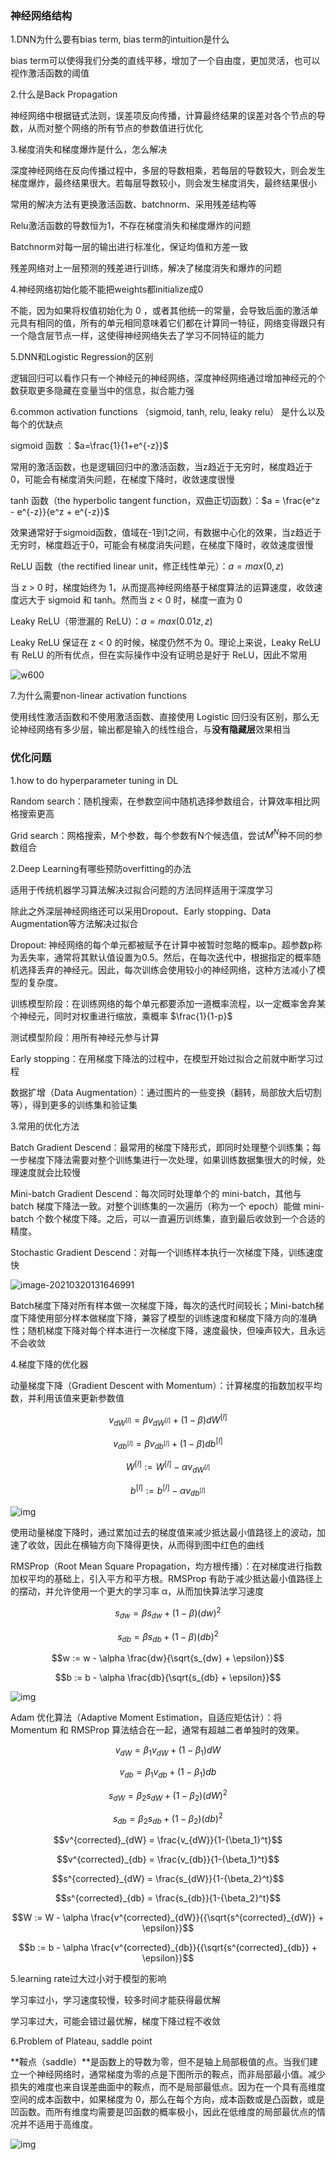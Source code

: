 ### 神经网络结构

1.DNN为什么要有bias term, bias term的intuition是什么

bias term可以使得我们分类的直线平移，增加了一个自由度，更加灵活，也可以视作激活函数的阈值

2.什么是Back Propagation

神经网络中根据链式法则，误差项反向传播，计算最终结果的误差对各个节点的导数，从而对整个网络的所有节点的参数值进行优化

3.梯度消失和梯度爆炸是什么，怎么解决

深度神经网络在反向传播过程中，多层的导数相乘，若每层的导数较大，则会发生梯度爆炸，最终结果很大。若每层导数较小，则会发生梯度消失，最终结果很小

常用的解决方法有更换激活函数、batchnorm、采用残差结构等

Relu激活函数的导数恒为1，不存在梯度消失和梯度爆炸的问题

Batchnorm对每一层的输出进行标准化，保证均值和方差一致

残差网络对上一层预测的残差进行训练，解决了梯度消失和爆炸的问题

4.神经网络初始化能不能把weights都initialize成0

不能，因为如果将权值初始化为 0 ，或者其他统一的常量，会导致后面的激活单元具有相同的值，所有的单元相同意味着它们都在计算同一特征，网络变得跟只有一个隐含层节点一样，这使得神经网络失去了学习不同特征的能力

5.DNN和Logistic Regression的区别

逻辑回归可以看作只有一个神经元的神经网络，深度神经网络通过增加神经元的个数获取更多隐藏在变量当中的信息，拟合能力强

6.common activation functions （sigmoid, tanh, relu, leaky relu） 是什么以及每个的优缺点

sigmoid 函数 ：$a=\frac{1}{1+e^{-z}}$

常用的激活函数，也是逻辑回归中的激活函数，当z趋近于无穷时，梯度趋近于0，可能会有梯度消失问题，在梯度下降时，收敛速度很慢

tanh 函数（the hyperbolic tangent function，双曲正切函数）：$a = \frac{e^z - e^{-z}}{e^z + e^{-z}}$

效果通常好于sigmoid函数，值域在-1到1之间，有数据中心化的效果，当z趋近于无穷时，梯度趋近于0，可能会有梯度消失问题，在梯度下降时，收敛速度很慢

ReLU 函数（the rectified linear unit，修正线性单元）：$a=max(0,z)$

当 z > 0 时，梯度始终为 1，从而提高神经网络基于梯度算法的运算速度，收敛速度远大于 sigmoid 和 tanh。然而当 z < 0 时，梯度一直为 0

Leaky ReLU（带泄漏的 ReLU）：$a=max(0.01z,z)$

Leaky ReLU 保证在 z < 0 的时候，梯度仍然不为 0。理论上来说，Leaky ReLU 有 ReLU 的所有优点，但在实际操作中没有证明总是好于 ReLU，因此不常用

![w600](https://i.loli.net/2021/08/02/GEeuqFxMY9noD2b.jpg)

7.为什么需要non-linear activation functions

使用线性激活函数和不使用激活函数、直接使用 Logistic 回归没有区别，那么无论神经网络有多少层，输出都是输入的线性组合，与**没有隐藏层**效果相当

### 优化问题

1.how to do hyperparameter tuning in DL

Random search：随机搜索，在参数空间中随机选择参数组合，计算效率相比网格搜索更高

Grid search：网格搜索，M个参数，每个参数有N个候选值，尝试$M^N$种不同的参数组合

2.Deep Learning有哪些预防overfitting的办法

适用于传统机器学习算法解决过拟合问题的方法同样适用于深度学习

除此之外深层神经网络还可以采用Dropout、Early stopping、Data Augmentation等方法解决过拟合

Dropout: 神经网络的每个单元都被赋予在计算中被暂时忽略的概率p。超参数p称为丢失率，通常将其默认值设置为0.5。然后，在每次迭代中，根据指定的概率随机选择丢弃的神经元。因此，每次训练会使用较小的神经网络，这种方法减小了模型的复杂度。

训练模型阶段：在训练网络的每个单元都要添加一道概率流程，以一定概率舍弃某个神经元，同时对权重进行缩放，乘概率 $\frac{1}{1-p}$

测试模型阶段：用所有神经元参与计算

Early stopping：在用梯度下降法的过程中，在模型开始过拟合之前就中断学习过程

数据扩增（Data Augmentation）：通过图片的一些变换（翻转，局部放大后切割等），得到更多的训练集和验证集

3.常用的优化方法

Batch Gradient Descend：最常用的梯度下降形式，即同时处理整个训练集；每一步梯度下降法需要对整个训练集进行一次处理，如果训练数据集很大的时候，处理速度就会比较慢

Mini-batch Gradient Descend：每次同时处理单个的 mini-batch，其他与 batch 梯度下降法一致。对整个训练集的一次遍历（称为一个 epoch）能做 mini-batch 个数个梯度下降。之后，可以一直遍历训练集，直到最后收敛到一个合适的精度。

Stochastic Gradient Descend：对每一个训练样本执行一次梯度下降，训练速度快

![image-20210320131646991](https://i.loli.net/2021/08/02/NZgAcEaq74b3r1e.png)

Batch梯度下降对所有样本做一次梯度下降，每次的迭代时间较长；Mini-batch梯度下降使用部分样本做梯度下降，兼容了模型的训练速度和梯度下降方向的准确性；随机梯度下降对每个样本进行一次梯度下降，速度最快，但噪声较大，且永远不会收敛

4.梯度下降的优化器

动量梯度下降（Gradient Descent with Momentum）：计算梯度的指数加权平均数，并利用该值来更新参数值

$$v_{dW^{[l]}} = \beta v_{dW^{[l]}} + (1 - \beta) dW^{[l]}$$

$$v_{db^{[l]}} = \beta v_{db^{[l]}} + (1 - \beta) db^{[l]}$$

$$W^{[l]} := W^{[l]} - \alpha v_{dW^{[l]}}$$ 

$$b^{[l]} := b^{[l]} - \alpha v_{db^{[l]}}$$

![img](https://i.loli.net/2021/08/04/uFptSkiLynWCjzN.png)

使用动量梯度下降时，通过累加过去的梯度值来减少抵达最小值路径上的波动，加速了收敛，因此在横轴方向下降得更快，从而得到图中红色的曲线

RMSProp（Root Mean Square Propagation，均方根传播）：在对梯度进行指数加权平均的基础上，引入平方和平方根。RMSProp 有助于减少抵达最小值路径上的摆动，并允许使用一个更大的学习率 α，从而加快算法学习速度

$$s_{dw} = \beta s_{dw} + (1 - \beta)(dw)^2$$

$$s_{db} = \beta s_{db} + (1 - \beta)(db)^2$$ 

$$w := w - \alpha \frac{dw}{\sqrt{s_{dw} + \epsilon}}$$

$$b := b - \alpha \frac{db}{\sqrt{s_{db} + \epsilon}}$$

![img](https://i.loli.net/2021/08/04/GZaKDHj4Ir9LVCF.png)

Adam 优化算法（Adaptive Moment Estimation，自适应矩估计）：将 Momentum 和 RMSProp 算法结合在一起，通常有超越二者单独时的效果。

$$v_{dW} = \beta_1 v_{dW} + (1 - \beta_1) dW$$ 

$$v_{db} = \beta_1 v_{db} + (1 - \beta_1) db$$

$$s_{dW} = \beta_2 s_{dW} + (1 - \beta_2) {(dW)}^2$$ 

$$s_{db} = \beta_2 s_{db} + (1 - \beta_2) {(db)}^2$$

$$v^{corrected}_{dW} = \frac{v_{dW}}{1-{\beta_1}^t}$$ 

$$v^{corrected}_{db} = \frac{v_{db}}{1-{\beta_1}^t}$$

$$s^{corrected}_{dW} = \frac{s_{dW}}{1-{\beta_2}^t}$$ 

$$s^{corrected}_{db} = \frac{s_{db}}{1-{\beta_2}^t}$$

$$W := W - \alpha \frac{v^{corrected}_{dW}}{{\sqrt{s^{corrected}_{dW}} + \epsilon}}$$

$$b := b - \alpha \frac{v^{corrected}_{db}}{{\sqrt{s^{corrected}_{db}} + \epsilon}}$$

5.learning rate过大过小对于模型的影响

学习率过小，学习速度较慢，较多时间才能获得最优解

学习率过大，可能会错过最优解，梯度下降过程不收敛

6.Problem of Plateau, saddle point

**鞍点（saddle）**是函数上的导数为零，但不是轴上局部极值的点。当我们建立一个神经网络时，通常梯度为零的点是下图所示的鞍点，而非局部最小值。减少损失的难度也来自误差曲面中的鞍点，而不是局部最低点。因为在一个具有高维度空间的成本函数中，如果梯度为 0，那么在每个方向，成本函数或是凸函数，或是凹函数。而所有维度均需要是凹函数的概率极小，因此在低维度的局部最优点的情况并不适用于高维度。

![img](https://i.loli.net/2021/08/04/5FyWjSG1DvLVph6.png)